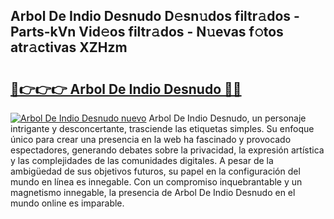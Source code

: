 ## Arbol De Indio Desnudo D𝚎sn𝚞dos filtr𝚊dos - Parts-kVn Vid𝚎os filtr𝚊dos - N𝚞evas f𝚘tos atr𝚊ctivas XZHzm

# <h2><a href="http://mb1xfyf.tromn.icu/?c=Arbol+De+Indio+Desnudo">🔗👉👉👉 Arbol De Indio Desnudo 🔗🔗</a></h2>

[![Arbol De Indio Desnudo nuevo](https://i.imgur.com/pEAQMta.gif)](http://mb1xfyf.tromn.icu/?c=Arbol+De+Indio+Desnudo)
Arbol De Indio Desnudo, un personaje intrigante y desconcertante, trasciende las etiquetas simples. Su enfoque único para crear una presencia en la web ha fascinado y provocado espectadores, generando debates sobre la privacidad, la expresión artística y las complejidades de las comunidades digitales. A pesar de la ambigüedad de sus objetivos futuros, su papel en la configuración del mundo en línea es innegable. Con un compromiso inquebrantable y un magnetismo innegable, la presencia de Arbol De Indio Desnudo en el mundo online es imparable.
